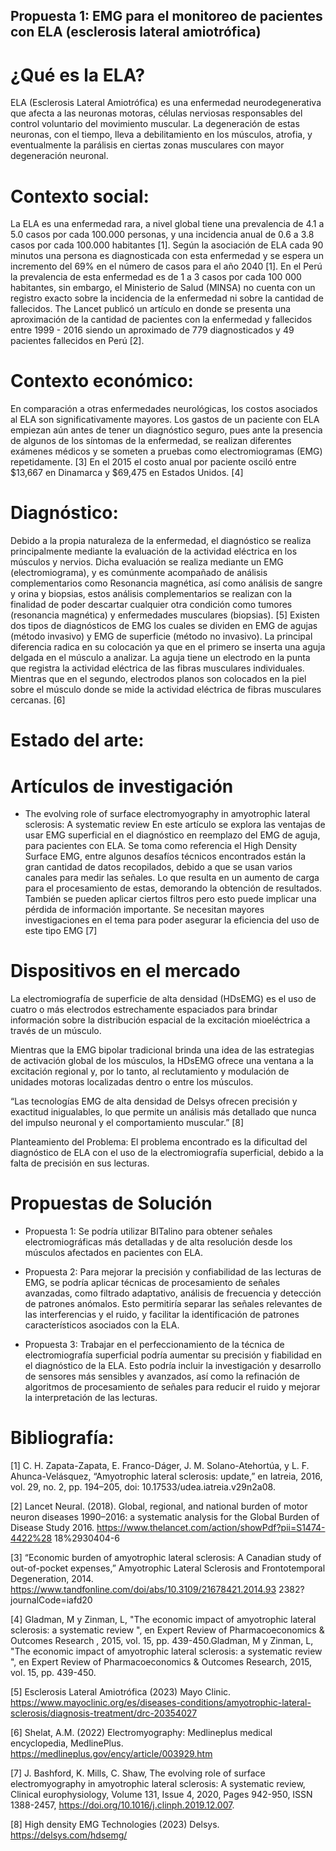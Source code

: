 ## Propuesta 1: EMG para el monitoreo de pacientes con ELA (esclerosis lateral amiotrófica)

# ¿Qué es la ELA?
ELA (Esclerosis Lateral Amiotrófica) es una enfermedad neurodegenerativa que afecta a las neuronas motoras, células nerviosas responsables del control voluntario del movimiento muscular. La degeneración de estas neuronas, con el tiempo, lleva a debilitamiento en los músculos, atrofia, y eventualmente la parálisis en ciertas zonas musculares con mayor degeneración neuronal.

# Contexto social:
La ELA es una enfermedad rara, a nivel global tiene una prevalencia de 4.1 a 5.0 casos por cada 100.000 personas, y una incidencia anual de 0.6 a 3.8 casos por cada 100.000 habitantes [1]. Según la asociación de ELA cada 90 minutos una persona es diagnosticada con esta enfermedad y se espera un incremento del 69% en el número de casos para el año 2040 [1].
En el Perú la prevalencia de esta enfermedad es de 1 a 3 casos por cada 100 000 habitantes, sin embargo, el Ministerio de Salud (MINSA) no cuenta con un registro exacto sobre la incidencia de la enfermedad ni sobre la cantidad de fallecidos. The Lancet publicó un artículo en donde se presenta una aproximación de la cantidad de pacientes con la enfermedad y fallecidos entre 1999 - 2016 siendo un aproximado de 779 diagnosticados y 49 pacientes fallecidos en Perú [2].

# Contexto económico:
En comparación a otras enfermedades neurológicas, los costos asociados al ELA son significativamente mayores. Los gastos de un paciente con ELA empiezan aún antes de tener un diagnóstico seguro, pues ante la presencia de algunos de los síntomas de la enfermedad, se realizan diferentes exámenes médicos y se someten a pruebas como electromiogramas (EMG) repetidamente. [3] 
En el 2015 el costo anual por paciente osciló entre $13,667 en Dinamarca y $69,475 en Estados Unidos. [4]

# Diagnóstico:
Debido a la propia naturaleza de la enfermedad, el diagnóstico se realiza principalmente mediante la evaluación de la actividad eléctrica en los músculos y nervios. Dicha evaluación se realiza mediante un EMG (electromiograma), y es comúnmente acompañado de análisis complementarios como Resonancia magnética, así como análisis de sangre y orina y biopsias, estos análisis complementarios se realizan con la finalidad de poder descartar cualquier otra condición como tumores (resonancia magnética) y enfermedades musculares (biopsias). [5]
Existen dos tipos de diagnósticos de EMG los cuales se dividen en EMG de agujas (método invasivo) y EMG de superficie (método no invasivo). La principal diferencia radica en su colocación ya que en el primero se inserta una aguja delgada en el músculo a analizar. La aguja tiene un electrodo en la punta que registra la actividad eléctrica de las fibras musculares individuales. Mientras que en el segundo, electrodos planos son colocados en la piel sobre el músculo donde se mide la actividad eléctrica de fibras musculares cercanas. [6]

# Estado del arte:

# Artículos de investigación

- The evolving role of surface electromyography in amyotrophic lateral sclerosis: A systematic review
En este artículo se explora las ventajas de usar EMG superficial en el diagnóstico en reemplazo del EMG de aguja, para pacientes con ELA. 
Se toma como referencia el High Density Surface EMG, entre algunos desafíos técnicos encontrados están la gran cantidad de datos recopilados, debido a que se usan varios canales para medir las señales. Lo que resulta en un aumento de carga para el procesamiento de estas, demorando la obtención de resultados. También se pueden aplicar ciertos filtros pero esto puede implicar una pérdida de información importante.
Se necesitan mayores investigaciones en el tema para poder asegurar la eficiencia del uso de este tipo EMG [7]

# Dispositivos en el mercado
La electromiografía de superficie de alta densidad (HDsEMG) es el uso de cuatro o más electrodos estrechamente espaciados para brindar información sobre la distribución espacial de la excitación mioeléctrica a través de un músculo.

Mientras que la EMG bipolar tradicional brinda una idea de las estrategias de activación global de los músculos, la HDsEMG ofrece una ventana a la excitación regional y, por lo tanto, al reclutamiento y modulación de unidades motoras localizadas dentro o entre los músculos. 

“Las tecnologías EMG de alta densidad de Delsys ofrecen precisión y exactitud inigualables, lo que permite un análisis más detallado que nunca del impulso neuronal y el comportamiento muscular.” [8]

Planteamiento del Problema: 
El problema encontrado es la dificultad del diagnóstico de ELA con el uso de la electromiografía superficial, debido a la falta de precisión en sus lecturas.

# Propuestas de Solución
- Propuesta 1: Se podría utilizar BITalino para obtener señales electromiográficas más detalladas y de alta resolución desde los músculos afectados en pacientes con ELA.

- Propuesta 2: Para mejorar la precisión y confiabilidad de las lecturas de EMG, se podría aplicar técnicas de procesamiento de señales avanzadas, como filtrado adaptativo, análisis de frecuencia y detección de patrones anómalos. Esto permitiría separar las señales relevantes de las interferencias y el ruido, y facilitar la identificación de patrones característicos asociados con la ELA.

- Propuesta 3: Trabajar en el perfeccionamiento de la técnica de electromiografía superficial podría aumentar su precisión y fiabilidad en el diagnóstico de la ELA. Esto podría incluir la investigación y desarrollo de sensores más sensibles y avanzados, así como la refinación de algoritmos de procesamiento de señales para reducir el ruido y mejorar la interpretación de las lecturas.

# Bibliografía:
[1] C. H. Zapata-Zapata, E. Franco-Dáger, J. M. Solano-Atehortúa, y L. F. Ahunca-Velásquez, “Amyotrophic lateral sclerosis: update,” en Iatreia, 2016, vol. 29, no. 2, pp. 194–205, doi: 10.17533/udea.iatreia.v29n2a08.

[2] Lancet Neural. (2018). Global, regional, and national burden of motor neuron diseases 1990–2016: a systematic analysis for the Global Burden of Disease Study 2016.
https://www.thelancet.com/action/showPdf?pii=S1474-4422%28 18%2930404-6

[3] “Economic burden of amyotrophic lateral sclerosis: A Canadian study of out-of-pocket expenses,” Amyotrophic Lateral Sclerosis and Frontotemporal Degeneration, 2014. https://www.tandfonline.com/doi/abs/10.3109/21678421.2014.93 2382?journalCode=iafd20 

[4] Gladman, M y Zinman, L, "The economic impact of amyotrophic lateral sclerosis: a systematic review ", en Expert Review of Pharmacoeconomics & Outcomes Research , 2015, vol. 15, pp. 439-450.Gladman, M y Zinman, L, "The economic impact of amyotrophic lateral sclerosis: a systematic review ", en Expert Review of Pharmacoeconomics & Outcomes Research, 2015, vol. 15, pp. 439-450.

[5] Esclerosis Lateral Amiotrófica (2023) Mayo Clinic. https://www.mayoclinic.org/es/diseases-conditions/amyotrophic-lateral-sclerosis/diagnosis-treatment/drc-20354027

[6] Shelat, A.M. (2022) Electromyography: Medlineplus medical encyclopedia, MedlinePlus. https://medlineplus.gov/ency/article/003929.htm

[7] J. Bashford, K. Mills, C. Shaw, The evolving role of surface electromyography in amyotrophic lateral sclerosis: A systematic review, Clinical europhysiology, Volume 131, Issue 4, 2020, Pages 942-950, ISSN 1388-2457, https://doi.org/10.1016/j.clinph.2019.12.007.

[8] High density EMG Technologies (2023) Delsys. https://delsys.com/hdsemg/
